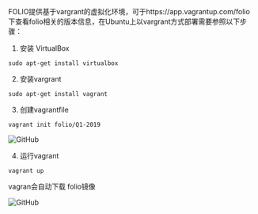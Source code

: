 FOLIO提供基于vargrant的虚拟化环境，可于https://app.vagrantup.com/folio 下查看folio相关的版本信息，在Ubuntu上以vargrant方式部署需要参照以下步骤： 

1. 安装 VirtualBox  
```
sudo apt-get install virtualbox
```

2. 安装vargrant
```
sudo apt-get install vagrant
```

3. 创建vagrantfile  
```
vagrant init folio/Q1-2019
```  
![GitHub](https://github.com/x19990416/macrossx-folio-knowledge-map/blob/master/FOLIO%E5%BF%AB%E9%80%9F%E5%85%A5%E9%97%A8/%E5%9B%BE%E7%89%87.png "vargrant_1")

4. 运行vagrant
```
vagrant up
```
vagran会自动下载 folio镜像

![GitHub](https://github.com/x19990416/macrossx-folio-knowledge-map/blob/master/FOLIO%E5%BF%AB%E9%80%9F%E5%85%A5%E9%97%A8/vagrant_2.png "vargrant_2")
